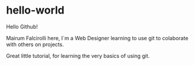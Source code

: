 # hello-world

Hello Github!

Mairum Falcirolli here, I´m a Web Designer learning to use git to colaborate with others on projects.

Great little tutorial, for learning the very basics of using git.
